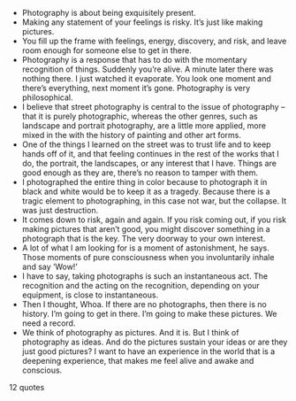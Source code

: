  - Photography is about being exquisitely present.
 - Making any statement of your feelings is risky. It’s just like making pictures.
 - You fill up the frame with feelings, energy, discovery, and risk, and leave room enough for someone else to get in there.
 - Photography is a response that has to do with the momentary recognition of things. Suddenly you’re alive. A minute later there was nothing there. I just watched it evaporate. You look one moment and there’s everything, next moment it’s gone. Photography is very philosophical.
 - I believe that street photography is central to the issue of photography – that it is purely photographic, whereas the other genres, such as landscape and portrait photography, are a little more applied, more mixed in the with the history of painting and other art forms.
 - One of the things I learned on the street was to trust life and to keep hands off of it, and that feeling continues in the rest of the works that I do, the portrait, the landscapes, or any interest that I have. Things are good enough as they are, there’s no reason to tamper with them.
 - I photographed the entire thing in color because to photograph it in black and white would be to keep it as a tragedy. Because there is a tragic element to photographing, in this case not war, but the collapse. It was just destruction.
 - It comes down to risk, again and again. If you risk coming out, if you risk making pictures that aren’t good, you might discover something in a photograph that is the key. The very doorway to your own interest.
 - A lot of what I am looking for is a moment of astonishment, he says. Those moments of pure consciousness when you involuntarily inhale and say ‘Wow!’
 - I have to say, taking photographs is such an instantaneous act. The recognition and the acting on the recognition, depending on your equipment, is close to instantaneous.
 - Then I thought, Whoa. If there are no photographs, then there is no history. I’m going to get in there. I’m going to make these pictures. We need a record.
 - We think of photography as pictures. And it is. But I think of photography as ideas. And do the pictures sustain your ideas or are they just good pictures? I want to have an experience in the world that is a deepening experience, that makes me feel alive and awake and conscious.

12 quotes